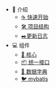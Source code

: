 - 📃 介绍
  - [☕ 快速开始](doc/starter)
  - [🛠️ 项目结构](doc/structure)
  - [✒️更新日志](doc/version)
- 💻 组件
  - [🔑 核心](component/core)
  - [📦 统一接口](component/interface)
  - [📕️ 数据字典](component/dictionary)
  - [🐦 mybatis](component/mybatis)
